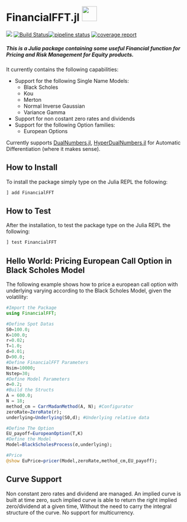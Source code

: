 # FinancialFFT.jl <img src="etc/logo.png" width="40">  

[![](https://img.shields.io/badge/docs-dev-blue.svg)](https://rcalxrc08.gitlab.io/FinancialFFT.jl/)
[![Build Status](https://travis-ci.com/rcalxrc08/FinancialFFT.jl.svg?branch=master)](https://travis-ci.com/rcalxrc08/FinancialFFT.jl)[![pipeline status](https://gitlab.com/rcalxrc08/FinancialFFT.jl/badges/master/pipeline.svg)](https://gitlab.com/rcalxrc08/FinancialFFT.jl/commits/master) [![coverage report](https://gitlab.com/rcalxrc08/FinancialFFT.jl/badges/master/coverage.svg)](https://gitlab.com/rcalxrc08/FinancialFFT.jl/commits/master)
##### This is a Julia package containing some useful Financial function for Pricing and Risk Management for Equity products.

It currently contains the following capabilities:

- Support for the following Single Name Models:
    - Black Scholes
    - Kou
    - Merton
    - Normal Inverse Gaussian
    - Variance Gamma
- Support for non costant zero rates and dividends
- Support for the following Option families:
    - European Options 

Currently supports [DualNumbers.jl](https://github.com/JuliaDiff/DualNumbers.jl), [HyperDualNumbers.jl](https://github.com/JuliaDiff/HyperDualNumbers.jl)
for Automatic Differentiation (where it makes sense).

## How to Install
To install the package simply type on the Julia REPL the following:
```julia
] add FinancialFFT
```
## How to Test
After the installation, to test the package type on the Julia REPL the following:
```julia
] test FinancialFFT
```
## Hello World: Pricing European Call Option in Black Scholes Model
The following example shows how to price a european call option with underlying varying according to the Black Scholes Model, given the volatility:
```julia
#Import the Package
using FinancialFFT;

#Define Spot Datas
S0=100.0;
K=100.0;
r=0.02;
T=1.0;
d=0.01;
D=90.0;
#Define FinancialFFT Parameters
Nsim=10000;
Nstep=30;
#Define Model Parameters
σ=0.2;
#Build the Structs
A = 600.0;
N = 18;
method_cm = CarrMadanMethod(A, N); #Configurator
zeroRate=ZeroRate(r);
underlying=Underlying(S0,d); #Underlying relative data

#Define The Option
EU_payoff=EuropeanOption(T,K)
#Define the Model
Model=BlackScholesProcess(σ,underlying);

#Price
@show EuPrice=pricer(Model,zeroRate,method_cm,EU_payoff);
```

## Curve Support
Non constant zero rates and dividend are managed.
An implied curve is built at time zero, such implied curve is able to return the right implied zero/dividend at a given time,
Without the need to carry the integral structure of the curve.
No support for multicurrency.
